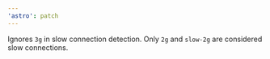 ```yaml
---
'astro': patch
---
```


Ignores `3g` in slow connection detection. Only `2g` and `slow-2g` are considered slow connections.

